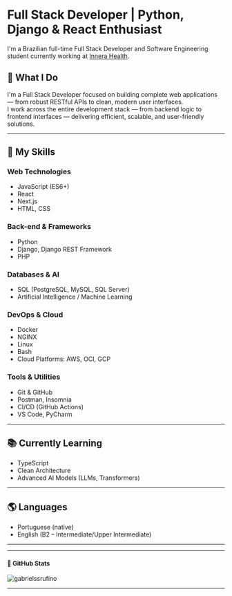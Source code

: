 
# Full Stack Developer | Python, Django & React Enthusiast

I'm a Brazilian full-time Full Stack Developer and Software Engineering student currently working at [Innera Health](https://www.innerahealth.com/).

## 🚀 What I Do

I'm a Full Stack Developer focused on building complete web applications — from robust RESTful APIs to clean, modern user interfaces.  
I work across the entire development stack — from backend logic to frontend interfaces — delivering efficient, scalable, and user-friendly solutions.

---

## 📜 My Skills

### Web Technologies
- JavaScript (ES6+)
- React
- Next.js
- HTML, CSS

### Back-end & Frameworks
- Python
- Django, Django REST Framework
- PHP

### Databases & AI
- SQL (PostgreSQL, MySQL, SQL Server)
- Artificial Intelligence / Machine Learning

### DevOps & Cloud
- Docker
- NGINX
- Linux
- Bash
- Cloud Platforms: AWS, OCI, GCP

### Tools & Utilities
- Git & GitHub
- Postman, Insomnia
- CI/CD (GitHub Actions)
- VS Code, PyCharm

---

## 📚 Currently Learning
- TypeScript
- Clean Architecture
- Advanced AI Models (LLMs, Transformers)

---

## 🌎 Languages
- Portuguese (native)
- English (B2 – Intermediate/Upper Intermediate)

---

---

#### 🧠 GitHub Stats
<p><img src="https://github-readme-streak-stats.herokuapp.com/?user=gabrielssrufino&" alt="gabrielssrufino" /></p>

---
